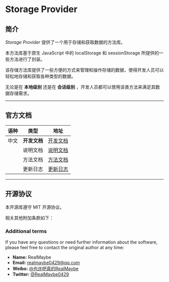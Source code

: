 # Storage Provider

## 简介

*Storage Provider* 提供了一个用于存储和获取数据的方法库。

本方法库基于原生 JavaScript 中的 localStorage 和 sessionStorage 所提供的一些方法进行了封装。

该存储方法库提供了一些方便的方式来管理和操作存储的数据，使得开发人员可以轻松地存储和获取各种类型的数据。

无论是在 **本地级别** 还是在 **会话级别** ，开发人员都可以使用该类方法来满足其数据存储需求。

---

## 官方文档

| 语种 | 类型 | 地址 |
| --- | --- |  --- |
| 中文 | **开发文档** | [开发文档](https://www.yuque.com/realmaybe0429/storage-provider) |
| | 说明文档 | [说明文档](https://www.yuque.com/realmaybe0429/storage-provider/documentation) |
|  | 方法文档 | [方法文档](https://www.yuque.com/realmaybe0429/storage-provider/method) |
|  | 更新日志 | [更新日志](https://www.yuque.com/realmaybe0429/storage-provider/change-log) |

---

## 开源协议

本开源库遵守 MIT 开源协议。

相关其他附加条款如下：

### Additional terms

If you have any questions or need further information about the software, please feel free to contact the original author at any time:

- **Name:** RealMaybe
- **Email:** <realmaybe0429@qq.com>
- **Weibo:** [@也许吧真的RealMaybe](https://weibo.com/u/5678690912)
- **Twitter:** [@RealMaybe0429](<https://twitter.com/RealMaybe0429>)
